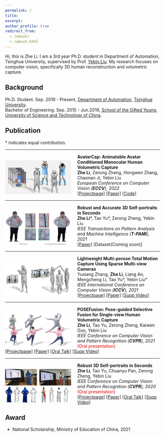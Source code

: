 ```yaml
---
permalink: /
title: 
excerpt: 
author_profile: true
redirect_from: 
  - /about/
  - /about.html
---
```


Hi, this is Zhe Li. I am a 3rd year Ph.D. student in Department of Automation, Tsinghua University, supervised by Prof. [Yebin Liu](http://www.liuyebin.com/). My research focuses on computer vision, specifically 3D human reconstruction and volumetric capture.

## Background

Ph.D. Student. Sep. 2019 - Present, [Department of Automation](http://www.au.tsinghua.edu.cn/), [Tsinghua University](https://www.tsinghua.edu.cn/en/index.htm).<br>
Bachelor of Engineering. Sep. 2015 - Jun.2019, [School of the Gifted Young](http://en.scgy.ustc.edu.cn/), [University of Science and Technology of China](http://en.ustc.edu.cn/).

## Publication

\* indicates equal contribution.

---

<img align="left" width="215" height="110" src="../images/eccv22_avatarcap.jpg" style="padding-right:20px; padding-top:20px"/>

<b>AvatarCap: Animatable Avatar Conditioned Monocular Human Volumetric Capture</b><br>
<b>Zhe Li</b>, Zerong Zheng, Hongwen Zhang, Chaonan Ji, Yebin Liu<br>
<i>European Conference on Computer Vision (<b>ECCV</b>), 2022</i><br>
[[Projectpage]](http://www.liuyebin.com/avatarcap/avatarcap.html) [[Paper]](https://arxiv.org/pdf/2207.02031.pdf) [[Code]](https://github.com/lizhe00/AvatarCap)<br>

---

<img align="left" width="215" height="110" src="../images/tpami21_portrait.jpg" style="padding-right:20px; padding-top:20px"/>

<b>Robust and Accurate 3D Self-portraits in Seconds</b><br>
<b>Zhe Li</b>\*, Tao Yu\*, Zerong Zheng, Yebin Liu<br>
<i>IEEE Transactions on Pattern Analysis and Machine Intelligence (<b>T-PAMI</b>), 2021</i><br>
[[Paper]](https://ieeexplore.ieee.org/document/9540284/) [Dataset(Coming soon)]<br>

---

<img align="left" width="215" height="110" src="../images/iccv21_lwtotalcap.jpg" style="padding-right:20px; padding-top:20px"/>

<b>Lightweight Multi-person Total Motion Capture Using Sparse Multi-view Cameras</b><br>
Yuxiang Zhang, <b>Zhe Li</b>, Liang An, Mengcheng Li, Tao Yu\*, Yebin Liu\*<br>
<i>IEEE International Conference on Computer Vision (<b>ICCV</b>), 2021</i><br>
[[Projectpage]](http://www.liuyebin.com/lwtotalcap/lwtotalcap.html)  [[Paper]](https://arxiv.org/pdf/2108.10378.pdf)  [[Supp Video]](http://www.liuyebin.com/lwtotalcap/assets/video.mp4)<br>

---

<img align="left" width="215" height="110" src="../images/cvpr21_posefusion.jpg" style="padding-right:20px; padding-top:20px"/>

<b>POSEFusion: Pose-guided Selective Fusion for Single-view Human Volumetric Capture</b><br>
<b>Zhe Li</b>, Tao Yu, Zerong Zheng, Kaiwen Guo, Yebin Liu<br>
<i>IEEE Conference on Computer Vision and Pattern Recognition (<b>CVPR</b>), 2021</i>  <font color="#dd0000">(Oral presentation)</font><br>
[[Projectpage]](http://www.liuyebin.com/posefusion/posefusion.html)  [[Paper]](https://arxiv.org/pdf/2103.15331.pdf)  [[Oral Talk]](https://youtu.be/34jrPLkiPrw)  [[Supp Video]](http://www.liuyebin.com/posefusion/assets/supp_video.mp4)<br>

---

<img align="left" width="215" height="110" src="../images/cvpr20_portrait.jpg" style="padding-right:20px; padding-top:20px"/>

<b>Robust 3D Self-portraits in Seconds</b><br>
<b>Zhe Li</b>, Tao Yu, Chuanyu Pan, Zerong Zheng, Yebin Liu<br>
<i>IEEE Conference on Computer Vision and Pattern Recognition (<b>CVPR</b>), 2020</i>  <font color="#dd0000">(Oral presentation)</font><br>
[[Projectpage]](http://www.liuyebin.com/portrait/portrait.html)  [[Paper]](http://openaccess.thecvf.com/content_CVPR_2020/papers/Li_Robust_3D_Self-Portraits_in_Seconds_CVPR_2020_paper.pdf)  [[Oral Talk]](https://youtu.be/nx-pzk12hLY)  [[Supp Video]](http://www.liuyebin.com/portrait/assets/portrait.mp4)<br>

## Award

+ National Scholarship, Ministry of Education of China, 2021